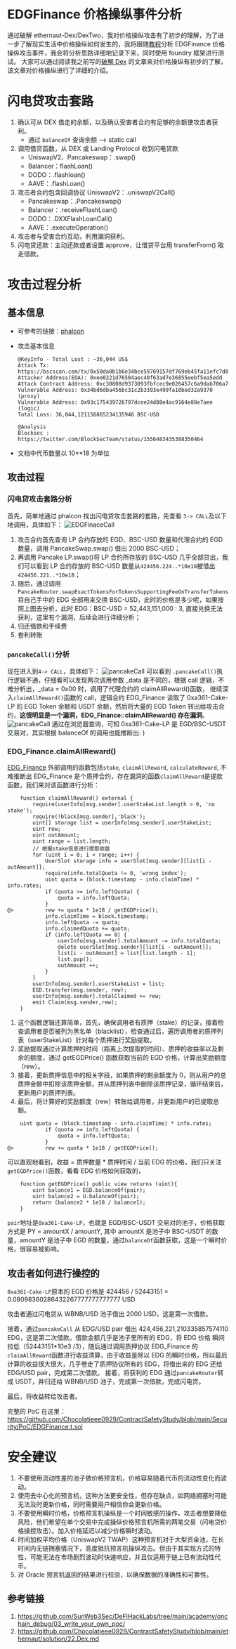 # EDGFinance 价格操纵事件分析

通过破解 ethernaut-Dex/DexTwo，我对价格操纵攻击有了初步的理解，为了进一步了解现实生活中价格操纵如何发生的，我将跟随[教程](https://github.com/SunWeb3Sec/DeFiHackLabs/tree/main/academy/onchain_debug/03_write_your_own_poc/)分析 EDGFinance 价格操纵攻击事件，我会将分析思路详细地记录下来，同时使用 foundry 框架进行测试。
大家可以通过阅读我之前写的[破解 Dex](https://github.com/Chocolatieee0929/ContractSafetyStudy/blob/main/ethernaut/solution/22.Dex.md) 的文章来对价格操纵有初步的了解，该文章对价格操纵进行了详细的介绍。

# 闪电贷攻击套路

1. 确认可从 DEX 借走的余额，以及确认受害者合约有足够的余额使攻击者获利。
   - 通过 `balanceOf` 查询余额 --> static call
2. 调用借贷函数，从 DEX 或 Landing Protocol 收到闪电贷款
   - UniswapV2、Pancakeswap：.swap()
   - Balancer：flashLoan()
   - DODO：.flashloan()
   - AAVE：.flashLoan()
3. 攻击者合约包含回调协议
   UniswapV2：.uniswapV2Call()
   - Pancakeswap：.Pancakeswap()
   - Balancer：.receiveFlashLoan()
   - DODO：.DXXFlashLoanCall()
   - AAVE：.executeOperation()
4. 攻击者与受害合约互动，利用漏洞获利。
5. 闪电贷还款：主动还款或者设置 approve，让借贷平台用 transferFrom() 取走借款。

# 攻击过程分析

## 基本信息

- 可参考的链接：[phalcon](https://phalcon.blocksec.com/tx/bsc/0x50da0b1b6e34bce59769157df769eb45fa11efc7d0e292900d6b0a86ae66a2b3)
- 攻击基本信息

  ```
  @KeyInfo - Total Lost : ~36,044 US$
  Attack Tx: https://bscscan.com/tx/0x50da0b1b6e34bce59769157df769eb45fa11efc7d0e292900d6b0a86ae66a2b3
  Attacker Address(EOA): 0xee0221d76504aec40f63ad7e36855eebf5ea5edd
  Attack Contract Address: 0xc30808d9373093fbfcec9e026457c6a9dab706a7
  Vulnerable Address: 0x34bd6dba456bc31c2b3393e499fa10bed32a9370 (proxy)
  Vulnerable Address: 0x93c175439726797dcee24d08e4ac9164e88e7aee (logic)
  Total Loss: 36,044,121156865234135946 BSC-USD

  @Analysis
  Blocksec : https://twitter.com/BlockSecTeam/status/1556483435388350464
  ```

- 文档中代币数量以 10\*\*18 为单位

## 攻击过程

### 闪电贷攻击套路分析

首先，简单地通过 phalcon 找出闪电贷攻击套路的套路，先查看 `3-> CALL`及以下地调用，具体如下：
![EDGFinaceCall](./picture/EDGFinaceCall.png)

1. 攻击合约首先查询 LP 合约存放的 EGD、BSC-USD 数量和代理合约的 EGD 数量，调用 PancakeSwap.swap() 借出 2000 BSC-USD；
2. 再调用 Pancake LP.swap()将 LP 合约所存放的 BSC-USD 几乎全部贷出，我们可以看到 LP 合约存放的 BSC-USD 数量从`424456.224..*10e18`被借出`424456.221..*10e18`；
3. 随后，通过调用`PancakeRouter.swapExactTokensForTokensSupportingFeeOnTransferTokens` 将自己手中的 EDG 全部用来交换 BSC-USD，此时的价格是多少呢，如果按照上图去分析，此时 EDG：BSC-USD = 52,443,151,000 : 3, 直接兑换无法获利，这里有个漏洞，后续会进行详细分析；
4. 归还借款和手续费
5. 套利转账

### `pancakeCall()`分析

现在进入到`4-> CALL`，具体如下：
![pancakeCall](./picture/EDGCALL4.png)
可以看到 `.pancakeCall()`执行逻辑不通，仔细看可以发现两次调用参数 \_data 是不同的，根据 call 逻辑，不难分析出，\_data = 0x00 时，调用了代理合约的 claimAllReward()函数，
继续深入`claimAllReward()`函数的 call，逻辑合约 EDG_Finance 读取了 0xa361-Cake-LP 的 EGD Token 余额和 USDT 余额，然后将大量的 EGD Token 转出给攻击合约，**这很明显是一个漏洞，EDG_Finance::claimAllReward() 存在漏洞**。
![pancakeCall](./picture/EDGproxy.png)
通过在浏览器查询，可知 0xa361-Cake-LP 是 EGD/BSC-USDT 交易对，其实根据 balanceOf 的调用也能推断出: \)

### EDG_Finance.claimAllReward()

[EDG_Finance](https://phalcon.blocksec.com/explorer/tx/bsc/0x50da0b1b6e34bce59769157df769eb45fa11efc7d0e292900d6b0a86ae66a2b3?line=16&debugLine=16) 外部调用的函数包括`stake`, `claimAllReward`, `calculateReward`, 不难推断出 EDG_Finance 是个质押合约，存在漏洞的函数`claimAllReward`是提款函数，我们来对该函数进行分析：

```solidity
    function claimAllReward() external {
        require(userInfo[msg.sender].userStakeList.length > 0, 'no stake');
        require(!black[msg.sender],'black');
        uint[] storage list = userInfo[msg.sender].userStakeList;
        uint rew;
        uint outAmount;
        uint range = list.length;
        // 根据stake信息进行提取收益
        for (uint i = 0; i < range; i++) {
            UserSlot storage info = userSlot[msg.sender][list[i - outAmount]];
            require(info.totalQuota != 0, 'wrong index');
            uint quota = (block.timestamp - info.claimTime) * info.rates;
            if (quota >= info.leftQuota) {
                quota = info.leftQuota;
            }
@>          rew += quota * 1e18 / getEGDPrice();
            info.claimTime = block.timestamp;
            info.leftQuota -= quota;
            info.claimedQuota += quota;
            if (info.leftQuota == 0) {
                userInfo[msg.sender].totalAmount -= info.totalQuota;
                delete userSlot[msg.sender][list[i - outAmount]];
                list[i - outAmount] = list[list.length - 1];
                list.pop();
                outAmount ++;
            }
        }
        userInfo[msg.sender].userStakeList = list;
        EGD.transfer(msg.sender, rew);
        userInfo[msg.sender].totalClaimed += rew;
        emit Claim(msg.sender,rew);
    }
```

1. 这个函数逻辑还算简单，首先，确保调用者有质押（stake）的记录，接着检查调用者是否被列为黑名单（blacklist），检查通过后，遍历调用者的质押列表（userStakeList）针对每个质押进行奖励提取。
2. 奖励提取通过计算质押的时间（距离上次提取的时间）、质押的收益率以及剩余的额度，通过 getEGDPrice()
   函数获取当前的 EGD 价格，计算出奖励额度（rew）。
3. 接着，更新质押信息中的相关字段，如果质押的剩余额度为 0，则从用户的总质押金额中扣除该质押金额，并从质押列表中删除该质押记录，循环结束后，更新用户的质押列表。
4. 最后，将计算好的奖励额度（rew）转账给调用者，并更新用户的已提取总额。

```
    uint quota = (block.timestamp - info.claimTime) * info.rates;
            if (quota >= info.leftQuota) {
                quota = info.leftQuota;
            }
@>          rew += quota * 1e18 / getEGDPrice();
```

可以直观地看到，收益 = 质押数量 \* 质押时间 / 当前 EDG 的价格，我们只关注 `getEGDPrice()`函数，看看 EDG 价格如何获取的，

```solidity
    function getEGDPrice() public view returns (uint){
        uint balance1 = EGD.balanceOf(pair);
        uint balance2 = U.balanceOf(pair);
        return (balance2 * 1e18 / balance1);
    }
```

`pair`地址是`0xa361-Cake-LP`，也就是 EGD/BSC-USDT 交易对的池子，价格获取方式是 PY = amountX / amountY, 其中 amountX 是池子中 BSC-USDT 的数量，amountY 是池子中 EGD 的数量，通过`balanceOf`函数获取，这是一个瞬时价格，很容易被影响。

## 攻击者如何进行操控的

`0xa361-Cake-LP`原本的 EGD 价格是 424456 / 52443151 = 0.08098360286432267777777777777 USD

攻击者通过闪电贷从 WBNB/USD 池子借出 2000 USD，这是第一次借款。

接着，通过`pancakeCall` 从 EDG/USD pair 借出 424,456,221,210335857574110 EDG，这是第二次借款。借款金额几乎是池子里所有的 EDG，将 EDG 价格 瞬间拉低（52443151\*10e3 /3），随后通过调用质押协议 EDG_Finance 的`claimAllReward`函数进行收益清算，由于收益是除以 EDG 的瞬时价格，所以最后计算的收益很大很大，几乎卷走了质押协议所有的 EDG，将借出来的 EDG 还给 EDG/USD pair，完成第二次借款。
接着，将获利的 EDG 通过`pancakeRouter`转成 USDT，并归还给 WBNB/USD 池子，完成第一次借款，完成闪电贷。

最后，将收益转给攻击者。

完整的 PoC 在这里：https://github.com/Chocolatieee0929/ContractSafetyStudy/blob/main/Security/PoC/EDGFinance.t.sol

# 安全建议

1. 不要使用流动性差的池子做价格预言机，价格容易随着代币的流动性变化而波动。
2. 使用去中心化的预言机，这种方法更安全性，但存在缺点，如网络拥塞时可能无法及时更新价格，同时需要用户相信你会更新价格。
3. 不要使用瞬时价格，价格预言机操纵是一个时间敏感的操作，攻击者想要降低风险，他们希望在单个交易中完成操纵价格预言机所需的两笔交易（闪电贷价格操控攻击）。加入价格延迟以减少价格瞬时波动。
4. 时间加权平均价格（UniswapV2 TWAP）这种预言机对于大型资金池，在长时间内无链拥塞情况下，高度抵抗预言机操纵攻击。但由于其实现方式的特性，可能无法在市场剧烈波动时快速响应，并且仅适用于链上已有流动性代币。
5. 对 Oracle 预言机返回的结果进行校验，以确保数据的准确性和可靠性。

## 参考链接

1. https://github.com/SunWeb3Sec/DeFiHackLabs/tree/main/academy/onchain_debug/03_write_your_own_poc/
2. https://github.com/Chocolatieee0929/ContractSafetyStudy/blob/main/ethernaut/solution/22.Dex.md
